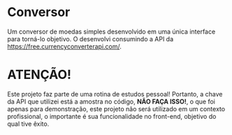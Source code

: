 # Conversor

Um conversor de moedas simples desenvolvido em uma única interface para torná-lo objetivo. O desenvolvi consumindo a API da https://free.currencyconverterapi.com/.

# ATENÇÃO!

Este projeto faz parte de uma rotina de estudos pessoal! Portanto, a chave da API que utilizei está a amostra no código, **NÃO FAÇA ISSO!**, o que foi apenas para demonstração, este projeto não será utilizado em um contexto profissional, o importante é sua funcionalidade no front-end, objetivo do qual tive êxito.
